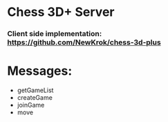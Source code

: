 # Chess 3D+ Server

### Client side implementation: https://github.com/NewKrok/chess-3d-plus

# Messages:

* getGameList
* createGame
* joinGame
* move
